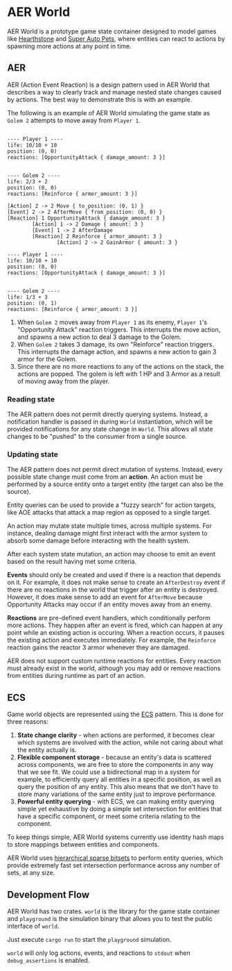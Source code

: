 # AER World

AER World is a prototype game state container designed to model games like [Hearthstone](https://hearthstone.blizzard.com/en-us) and [Super Auto Pets](https://teamwood.itch.io/super-auto-pets), where entities can react to actions by spawning more actions at any point in time.

## AER

AER (Action Event Reaction) is a design pattern used in AER World that describes a way to clearly track and manage nested state changes caused by actions. The best way to demonstrate this is with an example.

The following is an example of AER World simulating the game state as `Golem 2` attempts to move away from `Player 1`.

```

---- Player 1 ----
life: 10/10 + 10
position: (0, 0)
reactions: [OpportunityAttack { damage_amount: 3 }]


---- Golem 2 ----
life: 2/3 + 2
position: (0, 0)
reactions: [Reinforce { armor_amount: 3 }]

[Action] 2 -> 2 Move { to_position: (0, 1) }
[Event] 2 -> 2 AfterMove { from_position: (0, 0) }
[Reaction] 1 OpportunityAttack { damage_amount: 3 }
        [Action] 1 -> 2 Damage { amount: 3 }
        [Event] 1 -> 2 AfterDamage
        [Reaction] 2 Reinforce { armor_amount: 3 }
                [Action] 2 -> 2 GainArmor { amount: 3 }

---- Player 1 ----
life: 10/10 + 10
position: (0, 0)
reactions: [OpportunityAttack { damage_amount: 3 }]


---- Golem 2 ----
life: 1/3 + 3
position: (0, 1)
reactions: [Reinforce { armor_amount: 3 }]

```

1. When `Golem 2` moves away from `Player 1` as its enemy, `Player 1`'s "Opportunity Attack" reaction triggers. This interrupts the move action, and spawns a new action to deal 3 damage to the Golem.
2. When `Golem 2` takes 3 damage, its own "Reinforce" reaction triggers. This interrupts the damage action, and spawns a new action to gain 3 armor for the Golem.
3. Since there are no more reactions to any of the actions on the stack, the actions are popped. The golem is left with 1 HP and 3 Armor as a result of moving away from the player.

### Reading state

The AER pattern does not permit directly querying systems. Instead, a notification handler is passed in during `World` instantiation, which will be provided notifications for any state change in `World`. This allows all state changes to be "pushed" to the consumer from a single source.

### Updating state

The AER pattern does not permit direct mutation of systems. Instead, every possible state change must come from an **action**. An action must be performed by a source entity onto a target entity (the target can also be the source).

Entity queries can be used to provide a "fuzzy search" for action targets, like AOE attacks that attack a map region as opposed to a single target.

An action may mutate state multiple times, across multiple systems. For instance, dealing damage might first interact with the armor system to absorb some damage before interacting with the health system.

After each system state mutation, an action may choose to emit an event based on the result having met some criteria.

**Events** should only be created and used if there is a reaction that depends on it. For example, it does not make sense to create an `AfterDestroy` event if there are no reactions in the world that trigger after an entity is destroyed. However, it does make sense to add an event for `AfterMove` because Opportunity Attacks may occur if an entity moves away from an enemy.

**Reactions** are pre-defined event handlers, which conditionally perform more actions. They happen after an event is fired, which can happen at any point while an existing action is occuring. When a reaction occurs, it pauses the existing action and executes immediately. For example, the `Reinforce` reaction gains the reactor 3 armor whenever they are damaged.

AER does not support custom runtime reactions for entities. Every reaction must already exist in the world, although you may add or remove reactions from entities during runtime as part of an action.

## ECS

Game world objects are represented using the [ECS](https://en.wikipedia.org/wiki/Entity_component_system) pattern. This is done for three reasons:

1. **State change clarity** - when actions are performed, it becomes clear which systems are involved with the action, while not caring about what the entity actually is.
2. **Flexible component storage** - because an entity's data is scattered across components, we are free to store the components in any way that we see fit. We could use a bidirectional map in a system for example, to efficiently query all entities in a specific position, as well as query the position of any entity. This also means that we don't have to store many variations of the same entity just to improve performance.
3. **Powerful entity querying** - with ECS, we can making entity querying simple yet exhaustive by doing a simple set intersection for entities that have a specific component, or meet some criteria relating to the component.

To keep things simple, AER World systems currently use identity hash maps to store mappings between entities and components.

AER World uses [hierarchical sparse bitsets](https://github.com/tower120/hi_sparse_bitset) to perform entity queries, which provide extremely fast set intersection performance across any number of sets, at any size.

## Development Flow

AER World has two crates. `world` is the library for the game state container and `playground` is the simulation binary that allows you to test the public interface of `world`.

Just execute `cargo run` to start the `playground` simulation.

`world` will only log actions, events, and reactions to `stdout` when `debug_assertions` is enabled.
